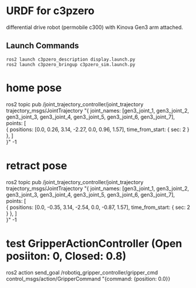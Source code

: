# URDF for c3pzero
differential drive robot (permobile c300) with Kinova Gen3 arm attached.

## Launch Commands
```
ros2 launch c3pzero_description display.launch.py
ros2 launch c3pzero_bringup c3pzero_sim.launch.py
```

# home pose
ros2 topic pub /joint_trajectory_controller/joint_trajectory trajectory_msgs/JointTrajectory "{
  joint_names: [gen3_joint_1, gen3_joint_2, gen3_joint_3, gen3_joint_4, gen3_joint_5, gen3_joint_6, gen3_joint_7],
  points: [                                                                           
    { positions: [0.0, 0.26, 3.14, -2.27, 0.0, 0.96, 1.57], time_from_start: { sec: 2 } },
  ]                                                                               
}" -1

# retract pose
ros2 topic pub /joint_trajectory_controller/joint_trajectory trajectory_msgs/JointTrajectory "{
  joint_names: [gen3_joint_1, gen3_joint_2, gen3_joint_3, gen3_joint_4, gen3_joint_5, gen3_joint_6, gen3_joint_7],
  points: [                                                                           
    { positions: [0.0, -0.35, 3.14, -2.54, 0.0, -0.87, 1.57], time_from_start: { sec: 2 } },
  ]                                                                               
}" -1

# test GripperActionController (Open posiiton: 0, Closed: 0.8)
ros2 action send_goal /robotiq_gripper_controller/gripper_cmd control_msgs/action/GripperCommand "{command: {position: 0.0}}
